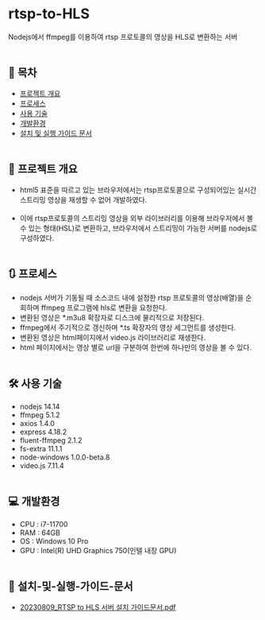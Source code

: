 # rtsp-to-HLS

Nodejs에서 ffmpeg를 이용하여 rtsp 프로토콜의 영상을 HLS로 변환하는 서버
<br><br>

## 📎 목차
  - [프로젝트 개요](#-프로젝트-개요)
  - [프로세스](#-프로세스)
  - [사용 기술](#-사용-기술)
  - [개발환경](#-개발환경)
  - [설치 및 실행 가이드 문서](#️-설치-및-실행-가이드-문서)
<br><br>

## 📜 프로젝트 개요
- html5 표준을 따르고 있는 브라우저에서는 rtsp프로토콜으로 구성되어있는 실시간 스트리밍 영상을 재생할 수 없어 개발하였다.<br><br>
- 이에 rtsp프로토콜의 스트리밍 영상을 외부 라이브러리를 이용해 브라우저에서 볼 수 있는 형태(HSL)로 변환하고, 브라우저에서 스트리밍이 가능한 서버를 nodejs로 구성하였다.
<br><br>

## 🔃 프로세스
- nodejs 서버가 기동될 때 소스코드 내에 설정한 rtsp 프로토콜의 영상(배열)을 순회하며 ffmpeg 프로그램에 hls로 변환을 요청한다.
- 변환된 영상은 *.m3u8 확장자로 디스크에 물리적으로 저장된다.
- ffmpeg에서 주기적으로 갱신하며 *.ts 확장자의 영상 세그먼트를 생성한다.
- 변환된 영상은 html페이지에서 video.js 라이브러리로 재생한다.
- html 페이지에서는 영상 별로 url을 구분하여 한번에 하나만의 영상을 볼 수 있다.
<br><br>


## 🛠 사용 기술
- nodejs 14.14
- ffmpeg 5.1.2
- axios 1.4.0
- express 4.18.2
- fluent-ffmpeg 2.1.2
- fs-extra 11.1.1
- node-windows 1.0.0-beta.8
- video.js 7.11.4
<br><br>

## 💻 개발환경
- CPU : i7-11700
- RAM : 64GB
- OS : Windows 10 Pro
- GPU : Intel(R) UHD Graphics 750(인텔 내장 GPU)
<br><br>

## 📙 설치-및-실행-가이드-문서
- [20230809_RTSP to HLS 서버 설치 가이드문서.pdf](https://github.com/kimbongjune/rtsp-to-HLS/files/12327313/20230809_RTSP.to.HLS.pdf)

